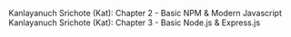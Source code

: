 Kanlayanuch Srichote (Kat): Chapter 2 - Basic NPM & Modern Javascript
Kanlayanuch Srichote (Kat): Chapter 3 - Basic Node.js & Express.js